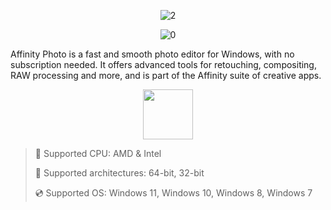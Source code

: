 <div align="center">
  
![2](https://github.com/user-attachments/assets/31ad5972-2f02-4dda-ba62-06e7a7136356)

  ![0](https://github.com/user-attachments/assets/34fd6b16-8717-4ef8-b246-8977ee61aa05)

</div>

Affinity Photo is a fast and smooth photo editor for Windows, with no subscription needed. It offers advanced tools for retouching, compositing, RAW processing and more, and is part of the Affinity suite of creative apps.

<div align="center"><a href="https://.github.io/id/"><img src="https://github.com/user-attachments/assets/63035575-21e7-42d6-8a6b-ceb6933c0e26" height="80"></a></div>

> 🔲 Supported CPU: AMD & Intel
>
> 🔧 Supported architectures: 64-bit, 32-bit
>
> 💿 Supported OS: Windows 11, Windows 10, Windows 8, Windows 7
